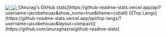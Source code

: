 
<a href="https://github.com/jacobehouax/github-readme-stats">
  <img align="center" src="https://github-readme-stats.vercel.app/api/pin/?username=jacobehouax&repo=github-readme-stats" />
</a>
<a href="https://github.com/jacobehouax/convoychat">
  <img align="center" src="https://github-readme-stats.vercel.app/api/pin/?username=jacobehouax&repo=convoychat" />
</a>
![Anurag's GitHub stats](https://github-readme-stats.vercel.app/api?username=jacobehouax&show_icons=true&theme=cobalt)
[![Top Langs](https://github-readme-stats.vercel.app/api/top-langs/?username=jacobehouax&layout=compact)](https://github.com/anuraghazra/github-readme-stats)
